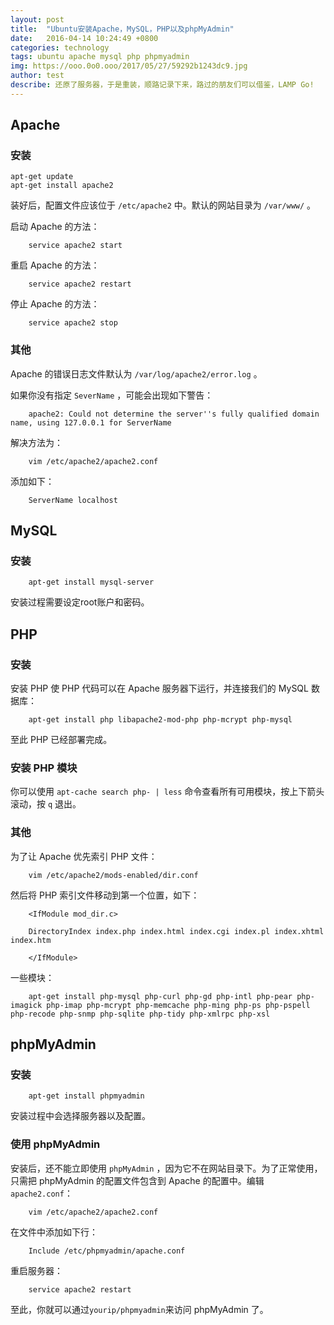 ```yaml
---
layout: post
title:  "Ubuntu安装Apache，MySQL，PHP以及phpMyAdmin"
date:   2016-04-14 10:24:49 +0800
categories: technology
tags: ubuntu apache mysql php phpmyadmin
img: https://ooo.0o0.ooo/2017/05/27/59292b1243dc9.jpg
author: test
describe: 还原了服务器，于是重装，顺路记录下来，路过的朋友们可以借鉴，LAMP Go!
---
```


## Apache

### 安装
```shell
apt-get update
apt-get install apache2
```

装好后，配置文件应该位于 `/etc/apache2` 中。默认的网站目录为 `/var/www/` 。

启动 Apache 的方法：
```shell
    service apache2 start
```

重启 Apache 的方法：
```shell
    service apache2 restart
```

停止 Apache 的方法：
```shell
    service apache2 stop
```

### 其他

Apache 的错误日志文件默认为 `/var/log/apache2/error.log` 。

如果你没有指定 `SeverName` ，可能会出现如下警告：
```shell
    apache2: Could not determine the server''s fully qualified domain name, using 127.0.0.1 for ServerName
```

解决方法为：
```shell
    vim /etc/apache2/apache2.conf
```

添加如下：
```vim
    ServerName localhost
```

## MySQL

### 安装
```shell
    apt-get install mysql-server
```

安装过程需要设定root账户和密码。

## PHP

### 安装

安装 PHP 使 PHP 代码可以在 Apache 服务器下运行，并连接我们的 MySQL 数据库：
```shell
    apt-get install php libapache2-mod-php php-mcrypt php-mysql
```

至此 PHP 已经部署完成。

### 安装 PHP 模块

你可以使用 `apt-cache search php- | less` 命令查看所有可用模块，按上下箭头滚动，按 `q` 退出。

### 其他

为了让 Apache 优先索引 PHP 文件：
```shell
    vim /etc/apache2/mods-enabled/dir.conf
```

然后将 PHP 索引文件移动到第一个位置，如下：
```vim
    <IfModule mod_dir.c>

    DirectoryIndex index.php index.html index.cgi index.pl index.xhtml index.htm

    </IfModule>
```

一些模块：
```shell
    apt-get install php-mysql php-curl php-gd php-intl php-pear php-imagick php-imap php-mcrypt php-memcache php-ming php-ps php-pspell php-recode php-snmp php-sqlite php-tidy php-xmlrpc php-xsl
```

## phpMyAdmin

### 安装
```shell
    apt-get install phpmyadmin
```

安装过程中会选择服务器以及配置。

### 使用 phpMyAdmin

安装后，还不能立即使用  `phpMyAdmin` ，因为它不在网站目录下。为了正常使用，只需把 phpMyAdmin 的配置文件包含到 Apache 的配置中。编辑 `apache2.conf`：
```shell
    vim /etc/apache2/apache2.conf
```

在文件中添加如下行：
```vim
    Include /etc/phpmyadmin/apache.conf
```

重启服务器：
```shell
    service apache2 restart
```

至此，你就可以通过`yourip/phpmyadmin`来访问 phpMyAdmin 了。